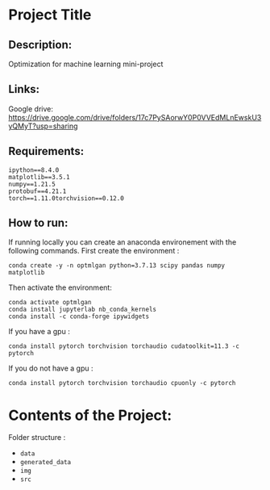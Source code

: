 # Project Title

## Description:

Optimization for machine learning mini-project

## Links:

Google drive: https://drive.google.com/drive/folders/17c7PySAorwY0P0VVEdMLnEwskU3yQMyT?usp=sharing

## Requirements:

```
ipython==8.4.0
matplotlib==3.5.1
numpy==1.21.5
protobuf==4.21.1
torch==1.11.0torchvision==0.12.0
```

## How to run:

If running locally you can create an anaconda environement with the following commands. First create the environment :

```
conda create -y -n optmlgan python=3.7.13 scipy pandas numpy matplotlib
```

Then activate the environment:

```
conda activate optmlgan
conda install jupyterlab nb_conda_kernels
conda install -c conda-forge ipywidgets
```

If you have a gpu :

```
conda install pytorch torchvision torchaudio cudatoolkit=11.3 -c pytorch
```

If you do not have a gpu :

```
conda install pytorch torchvision torchaudio cpuonly -c pytorch
```

# Contents of the Project:

Folder structure : 

- `data`
- `generated_data`
- `img`
- `src `

